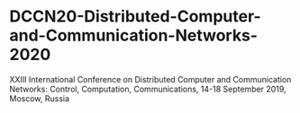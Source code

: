 # DCCN20-Distributed-Computer-and-Communication-Networks-2020
XXIII International Conference on Distributed Computer and Communication Networks: Control, Computation, Communications, 14-18 September 2019, Moscow, Russia
